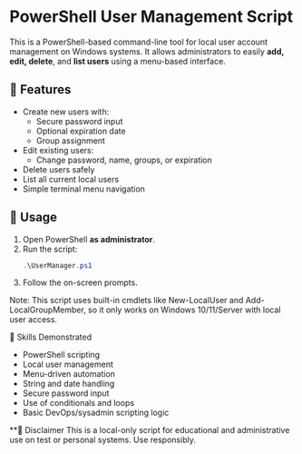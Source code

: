 # PowerShell User Management Script

This is a PowerShell-based command-line tool for local user account management on Windows systems. It allows administrators to easily **add, edit, delete**, and **list users** using a menu-based interface.

## 🔧 Features

- Create new users with:
  - Secure password input
  - Optional expiration date
  - Group assignment
- Edit existing users:
  - Change password, name, groups, or expiration
- Delete users safely
- List all current local users
- Simple terminal menu navigation

## 📂 Usage

1. Open PowerShell **as administrator**.
2. Run the script:
   ```powershell
   .\UserManager.ps1
3. Follow the on-screen prompts.

Note: This script uses built-in cmdlets like New-LocalUser and Add-LocalGroupMember, so it only works on Windows 10/11/Server with local user access.

🧠 Skills Demonstrated
- PowerShell scripting
- Local user management
- Menu-driven automation
- String and date handling
- Secure password input
- Use of conditionals and loops
- Basic DevOps/sysadmin scripting logic

**🚫 Disclaimer
This is a local-only script for educational and administrative use on test or personal systems. Use responsibly.
